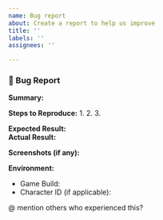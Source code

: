 ```yaml
---
name: Bug report
about: Create a report to help us improve
title: ''
labels: ''
assignees: ''

---
```


### 🐞 Bug Report

**Summary:**
<!-- A clear and concise description -->

**Steps to Reproduce:**
1. 
2. 
3. 

**Expected Result:**  
**Actual Result:**  

**Screenshots (if any):**  

**Environment:**
- Game Build:
- Character ID (if applicable):

@ mention others who experienced this?
